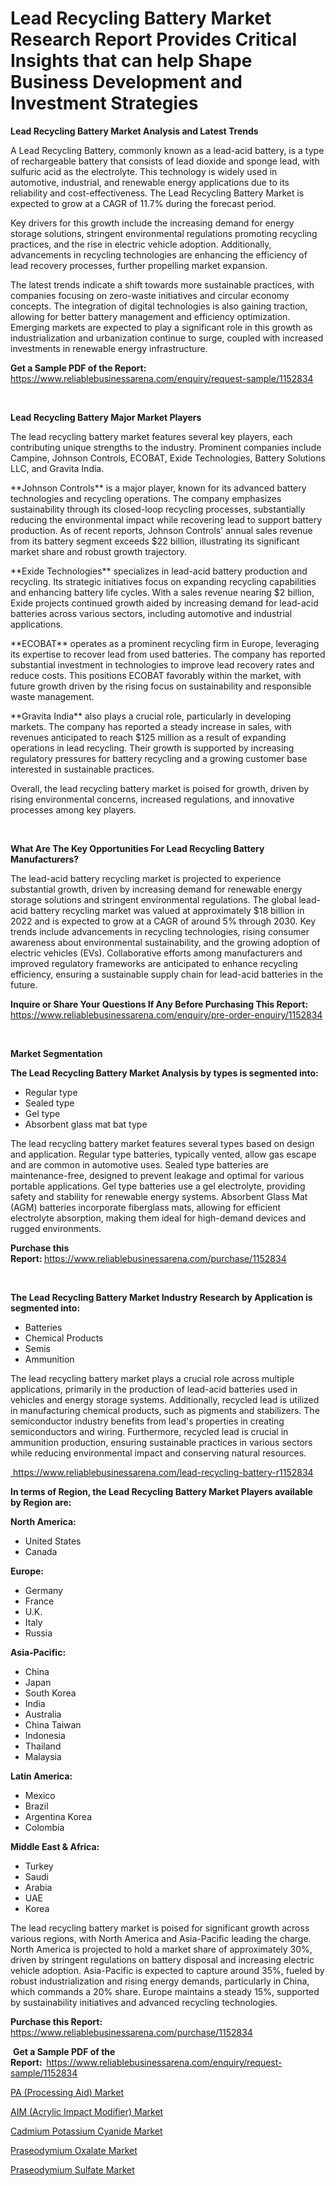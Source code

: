 <p><h1>Lead Recycling Battery Market Research Report Provides Critical Insights that can help Shape Business Development and Investment Strategies</h1></p><p><strong>Lead Recycling Battery Market Analysis and Latest Trends</strong></p>
<p><p>A Lead Recycling Battery, commonly known as a lead-acid battery, is a type of rechargeable battery that consists of lead dioxide and sponge lead, with sulfuric acid as the electrolyte. This technology is widely used in automotive, industrial, and renewable energy applications due to its reliability and cost-effectiveness. The Lead Recycling Battery Market is expected to grow at a CAGR of 11.7% during the forecast period. </p><p>Key drivers for this growth include the increasing demand for energy storage solutions, stringent environmental regulations promoting recycling practices, and the rise in electric vehicle adoption. Additionally, advancements in recycling technologies are enhancing the efficiency of lead recovery processes, further propelling market expansion. </p><p>The latest trends indicate a shift towards more sustainable practices, with companies focusing on zero-waste initiatives and circular economy concepts. The integration of digital technologies is also gaining traction, allowing for better battery management and efficiency optimization. Emerging markets are expected to play a significant role in this growth as industrialization and urbanization continue to surge, coupled with increased investments in renewable energy infrastructure.</p></p>
<p><strong>Get a Sample PDF of the Report:&nbsp;</strong> <a href="https://www.reliablebusinessarena.com/enquiry/request-sample/1152834">https://www.reliablebusinessarena.com/enquiry/request-sample/1152834</a></p>
<p>&nbsp;</p>
<p><strong>Lead Recycling Battery Major Market Players</strong></p>
<p><p>The lead recycling battery market features several key players, each contributing unique strengths to the industry. Prominent companies include Campine, Johnson Controls, ECOBAT, Exide Technologies, Battery Solutions LLC, and Gravita India. </p><p>**Johnson Controls** is a major player, known for its advanced battery technologies and recycling operations. The company emphasizes sustainability through its closed-loop recycling processes, substantially reducing the environmental impact while recovering lead to support battery production. As of recent reports, Johnson Controls' annual sales revenue from its battery segment exceeds $22 billion, illustrating its significant market share and robust growth trajectory.</p><p>**Exide Technologies** specializes in lead-acid battery production and recycling. Its strategic initiatives focus on expanding recycling capabilities and enhancing battery life cycles. With a sales revenue nearing $2 billion, Exide projects continued growth aided by increasing demand for lead-acid batteries across various sectors, including automotive and industrial applications.</p><p>**ECOBAT** operates as a prominent recycling firm in Europe, leveraging its expertise to recover lead from used batteries. The company has reported substantial investment in technologies to improve lead recovery rates and reduce costs. This positions ECOBAT favorably within the market, with future growth driven by the rising focus on sustainability and responsible waste management.</p><p>**Gravita India** also plays a crucial role, particularly in developing markets. The company has reported a steady increase in sales, with revenues anticipated to reach $125 million as a result of expanding operations in lead recycling. Their growth is supported by increasing regulatory pressures for battery recycling and a growing customer base interested in sustainable practices.</p><p>Overall, the lead recycling battery market is poised for growth, driven by rising environmental concerns, increased regulations, and innovative processes among key players.</p></p>
<p>&nbsp;</p>
<p><strong>What Are The Key Opportunities For Lead Recycling Battery Manufacturers?</strong></p>
<p><p>The lead-acid battery recycling market is projected to experience substantial growth, driven by increasing demand for renewable energy storage solutions and stringent environmental regulations. The global lead-acid battery recycling market was valued at approximately $18 billion in 2022 and is expected to grow at a CAGR of around 5% through 2030. Key trends include advancements in recycling technologies, rising consumer awareness about environmental sustainability, and the growing adoption of electric vehicles (EVs). Collaborative efforts among manufacturers and improved regulatory frameworks are anticipated to enhance recycling efficiency, ensuring a sustainable supply chain for lead-acid batteries in the future.</p></p>
<p><strong>Inquire or Share Your Questions If Any Before Purchasing This Report:</strong> <a href="https://www.reliablebusinessarena.com/enquiry/pre-order-enquiry/1152834">https://www.reliablebusinessarena.com/enquiry/pre-order-enquiry/1152834</a></p>
<p>&nbsp;</p>
<p><strong>Market Segmentation</strong></p>
<p><strong>The Lead Recycling Battery Market Analysis by types is segmented into:</strong></p>
<p><ul><li>Regular type</li><li>Sealed type</li><li>Gel type</li><li>Absorbent glass mat bat type</li></ul></p>
<p><p>The lead recycling battery market features several types based on design and application. Regular type batteries, typically vented, allow gas escape and are common in automotive uses. Sealed type batteries are maintenance-free, designed to prevent leakage and optimal for various portable applications. Gel type batteries use a gel electrolyte, providing safety and stability for renewable energy systems. Absorbent Glass Mat (AGM) batteries incorporate fiberglass mats, allowing for efficient electrolyte absorption, making them ideal for high-demand devices and rugged environments.</p></p>
<p><strong>Purchase this Report:&nbsp;</strong><a href="https://www.reliablebusinessarena.com/purchase/1152834">https://www.reliablebusinessarena.com/purchase/1152834</a></p>
<p>&nbsp;</p>
<p><strong>The Lead Recycling Battery Market Industry Research by Application is segmented into:</strong></p>
<p><ul><li>Batteries</li><li>Chemical Products</li><li>Semis</li><li>Ammunition</li></ul></p>
<p><p>The lead recycling battery market plays a crucial role across multiple applications, primarily in the production of lead-acid batteries used in vehicles and energy storage systems. Additionally, recycled lead is utilized in manufacturing chemical products, such as pigments and stabilizers. The semiconductor industry benefits from lead's properties in creating semiconductors and wiring. Furthermore, recycled lead is crucial in ammunition production, ensuring sustainable practices in various sectors while reducing environmental impact and conserving natural resources.</p></p>
<p><a href="https://www.reliablebusinessarena.com/lead-recycling-battery-r1152834">&nbsp;https://www.reliablebusinessarena.com/lead-recycling-battery-r1152834</a></p>
<p><strong>In terms of Region, the Lead Recycling Battery Market Players available by Region are:</strong></p>
<p>
    <p> <strong> North America: </strong>
        <ul>
            <li>United States</li>
            <li>Canada</li>
        </ul>
        </p> 
    <p> <strong> Europe: </strong>
        <ul>
            <li>Germany</li>
            <li>France</li>
            <li>U.K.</li>
            <li>Italy</li>
            <li>Russia</li>
        </ul>
        </p> 
    <p> <strong> Asia-Pacific: </strong>
        <ul>
            <li>China</li>
            <li>Japan</li>
            <li>South Korea</li>
            <li>India</li>
            <li>Australia</li>
            <li>China Taiwan</li>
            <li>Indonesia</li>
            <li>Thailand</li>
            <li>Malaysia</li>
        </ul>
        </p> 
    <p> <strong> Latin America: </strong>
        <ul>
            <li>Mexico</li>
            <li>Brazil</li>
            <li>Argentina Korea</li>
            <li>Colombia</li>
        </ul>
        </p> 
    <p> <strong> Middle East & Africa: </strong>
        <ul>
            <li>Turkey</li>
            <li>Saudi</li>
            <li>Arabia</li>
            <li>UAE</li>
            <li>Korea</li>
        </ul>
    </p>
    </p>
<p><p>The lead recycling battery market is poised for significant growth across various regions, with North America and Asia-Pacific leading the charge. North America is projected to hold a market share of approximately 30%, driven by stringent regulations on battery disposal and increasing electric vehicle adoption. Asia-Pacific is expected to capture around 35%, fueled by robust industrialization and rising energy demands, particularly in China, which commands a 20% share. Europe maintains a steady 15%, supported by sustainability initiatives and advanced recycling technologies.</p></p>
<p><strong>Purchase this Report: </strong><a href="https://www.reliablebusinessarena.com/purchase/1152834">https://www.reliablebusinessarena.com/purchase/1152834</a></p>
<p>&nbsp;<strong>Get a Sample PDF of the Report:&nbsp;&nbsp;</strong><a href="https://www.reliablebusinessarena.com/enquiry/request-sample/1152834">https://www.reliablebusinessarena.com/enquiry/request-sample/1152834</a></p>
<p><strong></strong></p>
<p><p><a href="https://issuu.com/reportprime-2/docs/pa-processing-aid-market-size-2030._050b49d53e8fc9">PA (Processing Aid) Market</a></p><p><a href="https://issuu.com/reportprime-2/docs/aim-acrylic-impact-modifier-market-_3c5ac0aa3f544d">AIM (Acrylic Impact Modifier) Market</a></p><p><a href="https://www.linkedin.com/pulse/cadmium-potassium-cyanide-market-global-insights-regional-analysis-bcozf?trackingId=lIWgi5JGQwmb5ThM3mHqNA%3D%3D">Cadmium Potassium Cyanide Market</a></p><p><a href="https://www.linkedin.com/pulse/evaluating-global-praseodymium-oxalate-market-trends-qec0f?trackingId=nTv9PvwvTNmtxwfrPsmR8A%3D%3D">Praseodymium Oxalate Market</a></p><p><a href="https://www.linkedin.com/pulse/global-praseodymium-sulfate-market-size-expected-reach-e1pxf?trackingId=8EmPMeJ3SYSRKLMYPY2X1Q%3D%3D">Praseodymium Sulfate Market</a></p></p>